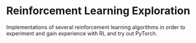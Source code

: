 # Reinforcement Learning Exploration
Implementations of several reinforcement learning algorithms in order to experiment and gain experience with RL and try out PyTorch.